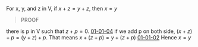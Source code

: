For x, y, and z in V, if $x + z = y + z$, then $x = y$

> PROOF

there is p in V such that $z + p = 0$. [01-01-04](https://github.com/hwangs12/linear_algebra/blob/main/01-01-04.md)
if we add p on both side, $(x+z)+p = (y+z)+p$.
That means $x+(z+p) = y+(z+p)$ [01-01-02](https://github.com/hwangs12/linear_algebra/blob/main/01-01-02.md)
Hence $x = y$

